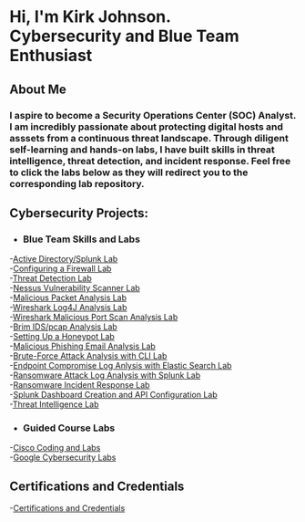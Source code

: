 <h1>Hi, I'm Kirk Johnson. <br/> <a >Cybersecurity and Blue Team Enthusiast</a>
<h2>About Me</h2>
 
<h3>I aspire to become a Security Operations Center (SOC) Analyst. I am incredibly passionate about protecting digital hosts and asssets from a continuous threat landscape. Through diligent self-learning and hands-on labs, I have built skills in threat intelligence, threat detection, and incident response. Feel free to click the labs below as they will redirect you to the corresponding lab repository.</b>
 
<h2> Cybersecurity Projects:</h2>




- <h3>Blue Team Skills and Labs</b>
-[Active Directory/Splunk Lab](https://github.com/KirkDJohnson/Active-Directory)<br/>
-[Configuring a Firewall Lab](https://github.com/KirkDJohnson/Configuring-A-Firewall-Lab)<br/>
-[Threat Detection Lab](https://github.com/KirkDJohnson/Threat-Detection-Lab)<br/>
-[Nessus Vulnerability Scanner Lab](https://github.com/KirkDJohnson/Nesses-Vulnerability-Lab)<br/>
-[Malicious Packet Analysis Lab](https://github.com/KirkDJohnson/Malicious-Packet-Capture-Analysis-Lab/issues/new)<br/>
-[Wireshark Log4J Analysis Lab](https://github.com/KirkDJohnson/Wireshark)<br/>
-[Wireshark Malicious Port Scan Analysis Lab](https://github.com/KirkDJohnson/Network-Scan-pcap-Lab)<br/>
-[Brim IDS/pcap Analysis Lab](https://github.com/KirkDJohnson/Brim-IDS-Analysis-Lab)<br/>
-[Setting Up a Honeypot Lab](https://github.com/KirkDJohnson/Honey-Pot-Lab)<br/>
-[Malicious Phishing Email Analysis Lab](https://github.com/KirkDJohnson/Phishing-Analysis)<br/>
-[Brute-Force Attack Analysis with CLI Lab](https://github.com/KirkDJohnson/SSH-Brute-Force-Log-Analysis-Lab)<br/>
-[Endpoint Compromise Log Anlysis with Elastic Search Lab](https://github.com/KirkDJohnson/ELK-Log-Analysis-Lab)<br/>
-[Ransomware Attack Log Analysis with Splunk Lab](https://github.com/KirkDJohnson/Splunk-Ransomware-Analysis)<br/>
-[Ransomware Incident Response Lab](https://github.com/KirkDJohnson/Ransomware-Incident-Response-Lab)<br/>
-[Splunk Dashboard Creation and API Configuration Lab](https://github.com/KirkDJohnson/Setting-Up-Splunk-with-API-Integration-Lab)<br/>
-[Threat Intelligence Lab](https://github.com/KirkDJohnson/Threat-Intelligence-Lab)<br/>

- <h3>Guided Course Labs</b>
-[Cisco Coding and Labs](https://github.com/KirkDJohnson/Cisco-Cybersecurity)<br/>
-[Google Cybersecurity Labs](https://github.com/KirkDJohnson/Google-Cybersecurity-Labs)


<h2>Certifications and Credentials</h2>
 
-[Certifications and Credentials](https://github.com/KirkDJohnson/Certifications-and-Credentials/tree/main)  



[linkedin]: https://linkedin.com

<!--
**KirkDJohnson/KirkDJohnson** is a ✨ _special_ ✨ repository because its `README.md` (this file) appears on your GitHub profile.

Here are some ideas to get you started:

- 🔭 I’m currently working on ...
- 🌱 I’m currently learning ...
- 👯 I’m looking to collaborate on ...
- 🤔 I’m looking for help with ...
- 💬 Ask me about ...
- 📫 How to reach me: ...
- 😄 Pronouns: ...
- ⚡ Fun fact: ...
-->
